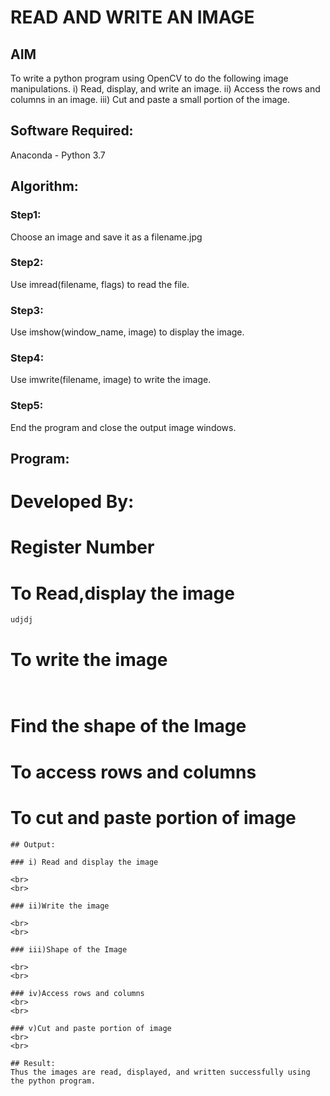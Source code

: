 # READ AND WRITE AN IMAGE
## AIM
To write a python program using OpenCV to do the following image manipulations.
i) Read, display, and write an image.
ii) Access the rows and columns in an image.
iii) Cut and paste a small portion of the image.

## Software Required:
Anaconda - Python 3.7
## Algorithm:
### Step1:
Choose an image and save it as a filename.jpg
### Step2:
Use imread(filename, flags) to read the file.
### Step3:
Use imshow(window_name, image) to display the image.
### Step4:
Use imwrite(filename, image) to write the image.
### Step5:
End the program and close the output image windows.
## Program:

# Developed By:
# Register Number
# To Read,display the image
```Python
udjdj

```
# To write the image
```Python



```
# Find the shape of the Image




# To access rows and columns





# To cut and paste portion of image










~~~
## Output:

### i) Read and display the image

<br>
<br>

### ii)Write the image

<br>
<br>

### iii)Shape of the Image

<br>
<br>

### iv)Access rows and columns
<br>
<br>

### v)Cut and paste portion of image
<br>
<br>

## Result:
Thus the images are read, displayed, and written successfully using the python program.


